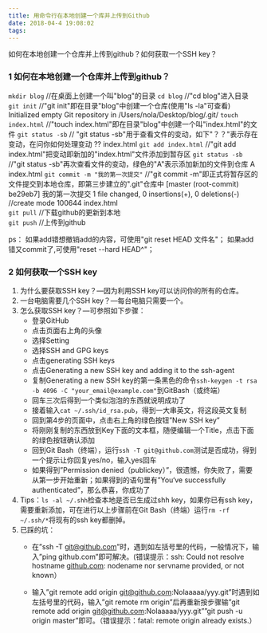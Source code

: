 ```yaml
---
title: 用命令行在本地创建一个库并上传到Github
date: 2018-04-4 19:08:02
tags:
---
```


如何在本地创建一个仓库并上传到github？如何获取一个SSH key？
<escape><!-- more --></escape>
### 1  如何在本地创建一个仓库并上传到github？
`mkdir blog`       //在桌面上创建一个叫"blog"的目录 
`cd blog`      //"cd blog"进入目录 
`git init`       //"git init"即在目录"blog"中创建一个仓库(使用"ls -la"可查看)
Initialized empty Git repository in /Users/nola/Desktop/blog/.git/
`touch index.html`       //"touch index.html"即在目录"blog"中创建一个叫"index.html"的文件
`git status -sb`      // "git status -sb"用于查看文件的变动，如下"？？"表示存在变动，在问你如何处理变动
?? index.html
`git add index.html`     //"git add index.html"把变动即新加的"index.html"文件添加到暂存区
`git status -sb`       //"git status -sb"再次查看文件的变动，绿色的"A"表示添加新加的文件到仓库
A  index.html
`git commit -m "我的第一次提交"`     //"git commit -m"即正式将暂存区的文件提交到本地仓库，即第三步建立的".git"仓库中
\[master (root-commit) be29eb7\] 我的第一次提交
1 file changed, 0 insertions(+), 0 deletions(-)
//create mode 100644 index.html  
`git pull`      //下载github的更新到本地  
`git push`      //上传到github

ps：
如果add错想撤销add的内容，可使用"git reset HEAD 文件名"；
如果add错又commit了,可使用"reset --hard HEAD^"；
### 2  如何获取一个SSH key
1.  为什么要获取SSH key？—因为利用SSH key可以访问你的所有的仓库。
2. 一台电脑需要几个SSH key？—每台电脑只需要一个。
3. 怎么获取SSH key？—可参照如下步骤：
	* 登录GitHub 
	* 点击页面右上角的头像 
	* 选择Setting 
	* 选择SSH and GPG keys 
	* 点击generating SSH keys 
	* 点击Generating a new SSH key and adding it to the ssh-agent
	* 复制Generating a new SSH key的第一条黑色的命令`ssh-keygen -t rsa -b 4096 -C "your_email@example.com"`到GitBash（或终端） 
	* 回车三次后得到一个类似泡泡的东西就说明成功了 
	* 接着输入`cat ~/.ssh/id_rsa.pub`，得到一大串英文，将这段英文复制 
	* 回到第4步的页面中，点击右上角的绿色按钮”New SSH key”
	* 将刚刚复制的东西放到Key下面的文本框，随便编辑一个Title，点击下面的绿色按钮确认添加 
	* 回到Git Bash（终端），运行`ssh -T git@github.com`测试是否成功，得到一个提示让你回复yes/no，输入yes回车 
	* 如果得到”Permission denied（publickey）”，很遗憾，你失败了，需要从第一步开始重新；如果得到的语句里有”You‘ve successfully authenticated”，那么恭喜，你成功了
4. Tips：`ls -al ~/.shh`检查本地是否已生成过shh key，如果你已有ssh key，需要重新添加，可在进行以上步骤前在Git Bash（终端）运行`rm -rf ~/.ssh/*`将现有的ssh key都删掉。
5. 已踩的坑： 
	* 在”ssh -T git@github.com”时，遇到如左括号里的代码，一般情况下，输入”ping github.com”即可解决。(错误提示：ssh: Could not resolve hostname [github.com](http://github.com): nodename nor servname provided, or not known） 
	
	* 输入”git remote add origin git@github.com:Nolaaaaa/yyy.git”时遇到如左括号里的代码，输入”git remote rm origin”后再重新按步骤输”git remote add origin git@github.com:Nolaaaaa/yyy.git””git push -u origin master”即可。（错误提示：fatal: remote origin already exists.）